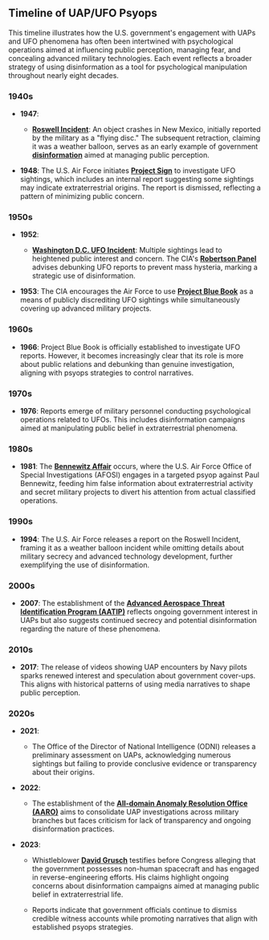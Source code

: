## **Timeline of UAP/UFO Psyops**
This timeline illustrates how the U.S. government's engagement with UAPs and UFO phenomena has often been intertwined with psychological operations aimed at influencing public perception, managing fear, and concealing advanced military technologies. Each event reflects a broader strategy of using disinformation as a tool for psychological manipulation throughout nearly eight decades.

### **1940s**
- **1947**: 
  - **[Roswell Incident](/literary_products/joes_notes/ROSWELL.md)**: An object crashes in New Mexico, initially reported by the military as a "flying disc." The subsequent retraction, claiming it was a weather balloon, serves as an early example of government **[disinformation](/literary_products/joes_notes/DISINFORMATION.md)** aimed at managing public perception.
  
- **1948**: The U.S. Air Force initiates **[Project Sign](/literary_products/joes_notes/PROJECT_SIGN.md)** to investigate UFO sightings, which includes an internal report suggesting some sightings may indicate extraterrestrial origins. The report is dismissed, reflecting a pattern of minimizing public concern.

### **1950s**
- **1952**: 
  - **[Washington D.C. UFO Incident](/literary_products/joes_notes/WASHINGTON_UFO_INCIDENT.md)**: Multiple sightings lead to heightened public interest and concern. The CIA's **[Robertson Panel](/literary_products/joes_notes/ROBERTSON_PANEL.md)** advises debunking UFO reports to prevent mass hysteria, marking a strategic use of disinformation.
  
- **1953**: The CIA encourages the Air Force to use **[Project Blue Book](/literary_products/joes_notes/PROJECT_BLUE_BOOK.md)** as a means of publicly discrediting UFO sightings while simultaneously covering up advanced military projects.

### **1960s**
- **1966**: Project Blue Book is officially established to investigate UFO reports. However, it becomes increasingly clear that its role is more about public relations and debunking than genuine investigation, aligning with psyops strategies to control narratives.

### **1970s**
- **1976**: Reports emerge of military personnel conducting psychological operations related to UFOs. This includes disinformation campaigns aimed at manipulating public belief in extraterrestrial phenomena.

### **1980s**
- **1981**: The **[Bennewitz Affair](/literary_products/joes_notes/BENNEWITZ_AFFAIR.md)** occurs, where the U.S. Air Force Office of Special Investigations (AFOSI) engages in a targeted psyop against Paul Bennewitz, feeding him false information about extraterrestrial activity and secret military projects to divert his attention from actual classified operations.

### **1990s**
- **1994**: The U.S. Air Force releases a report on the Roswell Incident, framing it as a weather balloon incident while omitting details about military secrecy and advanced technology development, further exemplifying the use of disinformation.

### **2000s**
- **2007**: The establishment of the **[Advanced Aerospace Threat Identification Program (AATIP)](/literary_products/joes_notes/AATIP.md)** reflects ongoing government interest in UAPs but also suggests continued secrecy and potential disinformation regarding the nature of these phenomena.

### **2010s**
- **2017**: The release of videos showing UAP encounters by Navy pilots sparks renewed interest and speculation about government cover-ups. This aligns with historical patterns of using media narratives to shape public perception.

### **2020s**
- **2021**:
  - The Office of the Director of National Intelligence (ODNI) releases a preliminary assessment on UAPs, acknowledging numerous sightings but failing to provide conclusive evidence or transparency about their origins.
  
- **2022**:
  - The establishment of the **[All-domain Anomaly Resolution Office (AARO)](/literary_products/joes_notes/AARO.md)** aims to consolidate UAP investigations across military branches but faces criticism for lack of transparency and ongoing disinformation practices.
  
- **2023**:
  - Whistleblower **[David Grusch](/literary_products/joes_notes/DAVID_GRUSCH.md)** testifies before Congress alleging that the government possesses non-human spacecraft and has engaged in reverse-engineering efforts. His claims highlight ongoing concerns about disinformation campaigns aimed at managing public belief in extraterrestrial life.
  
  - Reports indicate that government officials continue to dismiss credible witness accounts while promoting narratives that align with established psyops strategies.

